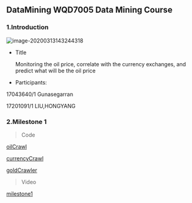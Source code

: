 ## DataMining WQD7005 Data Mining Course



### 1.Introduction

![image-20200313143244318](https://tva1.sinaimg.cn/large/00831rSTgy1gcsafj84etj311y0sggr3.jpg)

- Title

   Monitoring the oil price, correlate with the currency exchanges, and predict what will be the oil price


- Participants:

17043640/1 Gunasegarran

17201091/1 LIU,HONGYANG



### 2.Milestone 1



> Code

[oilCrawl](https://github.com/LIU-HONGYANG/DataMining/blob/master/milestone1/oilCrawl/oilCrawl.py)

[currencyCrawl](https://github.com/LIU-HONGYANG/DataMining/blob/master/milestone1/currencyCrawl/currencyCrawl.py)

[goldCrawler](https://github.com/LIU-HONGYANG/DataMining/blob/master/milestone1/goldCrawler/goldCrawler.py)


> Video

[milestone1]()
